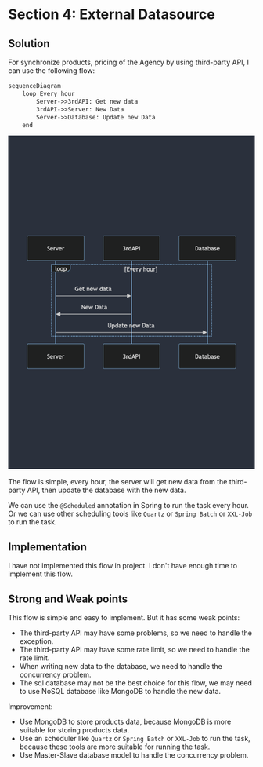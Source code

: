 # Section 4: External Datasource

## Solution

For synchronize products, pricing of the Agency by using third-party API, I can use the following flow:

```mermaid
sequenceDiagram
    loop Every hour
        Server->>3rdAPI: Get new data
        3rdAPI->>Server: New Data
        Server->>Database: Update new Data
    end
```

![3rdAPI](./3rdAPI.png)

The flow is simple, every hour, the server will get new data from the third-party API, then update the database with the new data.

We can use the `@Scheduled` annotation in Spring to run the task every hour. Or we can use other scheduling tools like `Quartz` or `Spring Batch` or `XXL-Job` to run the task.

## Implementation

I have not implemented this flow in project. I don't have enough time to implement this flow.


## Strong and Weak points

This flow is simple and easy to implement. But it has some weak points:

- The third-party API may have some problems, so we need to handle the exception.
- The third-party API may have some rate limit, so we need to handle the rate limit.
- When writing new data to the database, we need to handle the concurrency problem.
- The sql database may not be the best choice for this flow, we may need to use NoSQL database like MongoDB to handle the new data.

Improvement:

- Use MongoDB to store products data, because MongoDB is more suitable for storing products data.
- Use an scheduler like `Quartz` or `Spring Batch` or `XXL-Job` to run the task, because these tools are more suitable for running the task.
- Use Master-Slave database model to handle the concurrency problem.